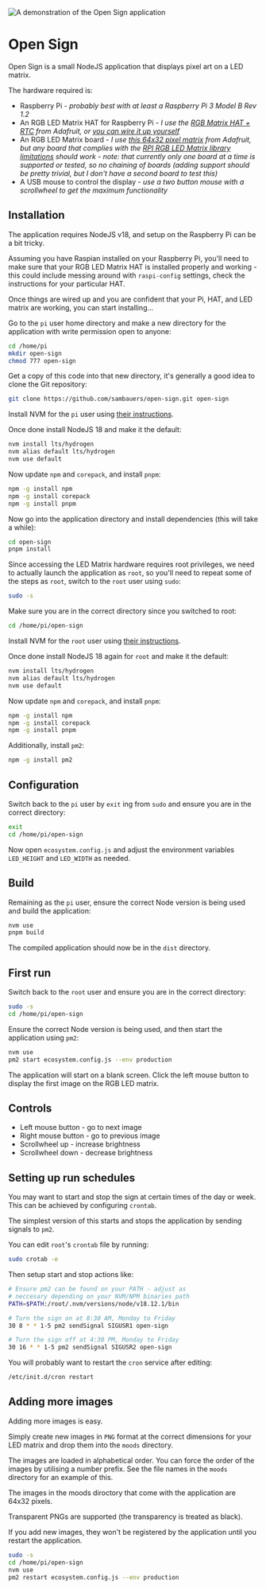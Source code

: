 ![A demonstration of the Open Sign application](https://raw.githubusercontent.com/sambauers/assets/main/open-sign/readme/open-sign-demo.gif)

# Open Sign

Open Sign is a small NodeJS application that displays pixel art on a LED matrix.

The hardware required is:

* Raspberry Pi - *probably best with at least a Raspberry Pi 3 Model B Rev 1.2*
* An RGB LED Matrix HAT for Raspberry Pi - *I use the [RGB Matrix HAT + RTC](https://www.adafruit.com/product/2345) from Adafruit, or [you can wire it up yourself](https://github.com/hzeller/rpi-rgb-led-matrix/blob/master/wiring.md)*
* An RGB LED Matrix board - *I use [this 64x32 pixel matrix](https://www.adafruit.com/product/2277) from Adafruit, but any board that complies with the [RPI RGB LED Matrix library limitations](https://github.com/hzeller/rpi-rgb-led-matrix) should work - note: that currently only one board at a time is supported or tested, so no chaining of boards (adding support should be pretty trivial, but I don't have a second board to test this)*
* A USB mouse to control the display - *use a two button mouse with a scrollwheel to get the maximum functionality*

## Installation

The application requires NodeJS v18, and setup on the Raspberry Pi can be a bit tricky.

Assuming you have Raspian installed on your Raspberry Pi, you'll need to make sure that your RGB LED Matrix HAT is installed properly and working - this could include messing around with `raspi-config` settings, check the instructions for your particular HAT.

Once things are wired up and you are confident that your Pi, HAT, and LED matrix are working, you can start installing…

Go to the `pi` user home directory and make a new directory for the application with write permission open to anyone:

```sh
cd /home/pi
mkdir open-sign
chmod 777 open-sign
```

Get a copy of this code into that new directory, it's generally a good idea to clone the Git repository:

```sh
git clone https://github.com/sambauers/open-sign.git open-sign
```

Install NVM for the `pi` user using [their instructions](https://github.com/nvm-sh/nvm).

Once done install NodeJS 18 and make it the default:

```sh
nvm install lts/hydrogen
nvm alias default lts/hydrogen
nvm use default
```

Now update `npm` and `corepack`, and install `pnpm`:

```sh
npm -g install npm
npm -g install corepack
npm -g install pnpm
```

Now go into the application directory and install dependencies (this will take a while):

```sh
cd open-sign
pnpm install
```

Since accessing the LED Matrix hardware requires root privileges, we need to actually launch the application as `root`, so you'll need to repeat some of the steps as `root`, switch to the `root` user using `sudo`:

```sh
sudo -s
```

Make sure you are in the correct directory since you switched to root:

```sh
cd /home/pi/open-sign
```

Install NVM for the `root` user using [their instructions](https://github.com/nvm-sh/nvm).

Once done install NodeJS 18 again for `root` and make it the default:

```sh
nvm install lts/hydrogen
nvm alias default lts/hydrogen
nvm use default
```

Now update `npm` and `corepack`, and install `pnpm`:

```sh
npm -g install npm
npm -g install corepack
npm -g install pnpm
```

Additionally, install `pm2`:

```sh
npm -g install pm2
```

## Configuration

Switch back to the `pi` user by `exit` ing from `sudo` and ensure you are in the correct directory:

```sh
exit
cd /home/pi/open-sign
```

Now open `ecosystem.config.js` and adjust the environment variables `LED_HEIGHT` and `LED_WIDTH` as needed.

## Build

Remaining as the `pi` user, ensure the correct Node version is being used and build the application:

```sh
nvm use
pnpm build
```

The compiled application should now be in the `dist` directory.

## First run

Switch back to the `root` user and ensure you are in the correct directory:

```sh
sudo -s
cd /home/pi/open-sign
```

Ensure the correct Node version is being used, and then start the application using `pm2`:

```sh
nvm use
pm2 start ecosystem.config.js --env production
```

The application will start on a blank screen. Click the left mouse button to display the first image on the RGB LED matrix.

## Controls

* Left mouse button - go to next image
* Right mouse button - go to previous image
* Scrollwheel up - increase brightness
* Scrollwheel down - decrease brightness

## Setting up run schedules

You may want to start and stop the sign at certain times of the day or week. This can be achieved by configuring `crontab`.

The simplest version of this starts and stops the application by sending signals to `pm2`.

You can edit `root`'s `crontab` file by running:

```sh
sudo crotab -e
```

Then setup start and stop actions like:

```sh
# Ensure pm2 can be found on your PATH - adjust as
# neccesary depending on your NVM/NPM binaries path
PATH=$PATH:/root/.nvm/versions/node/v18.12.1/bin

# Turn the sign on at 8:30 AM, Monday to Friday
30 8 * * 1-5 pm2 sendSignal SIGUSR1 open-sign

# Turn the sign off at 4:30 PM, Monday to Friday
30 16 * * 1-5 pm2 sendSignal SIGUSR2 open-sign
```

You will probably want to restart the `cron` service after editing:

```sh
/etc/init.d/cron restart
```

## Adding more images

Adding more images is easy.

Simply create new images in `PNG` format at the correct dimensions for your LED matrix and drop them into the `moods` directory.

The images are loaded in alphabetical order. You can force the order of the images by utilising a number prefix. See the file names in the `moods` directory for an example of this.

The images in the moods diroctory that come with the application are 64x32 pixels.

Transparent PNGs are supported (the transparency is treated as black).

If you add new images, they won't be registered by the application until you restart the application.

```sh
sudo -s
cd /home/pi/open-sign
nvm use
pm2 restart ecosystem.config.js --env production
```

